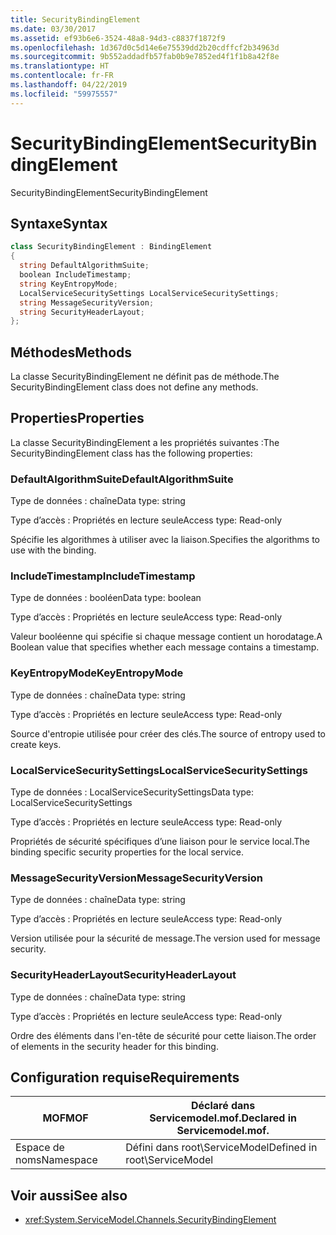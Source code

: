 ```yaml
---
title: SecurityBindingElement
ms.date: 03/30/2017
ms.assetid: ef93b6e6-3524-48a8-94d3-c8837f1872f9
ms.openlocfilehash: 1d367d0c5d14e6e75539dd2b20cdffcf2b34963d
ms.sourcegitcommit: 9b552addadfb57fab0b9e7852ed4f1f1b8a42f8e
ms.translationtype: HT
ms.contentlocale: fr-FR
ms.lasthandoff: 04/22/2019
ms.locfileid: "59975557"
---
```

# <a name="securitybindingelement"></a><span data-ttu-id="a5df1-102">SecurityBindingElement</span><span class="sxs-lookup"><span data-stu-id="a5df1-102">SecurityBindingElement</span></span>
<span data-ttu-id="a5df1-103">SecurityBindingElement</span><span class="sxs-lookup"><span data-stu-id="a5df1-103">SecurityBindingElement</span></span>  
  
## <a name="syntax"></a><span data-ttu-id="a5df1-104">Syntaxe</span><span class="sxs-lookup"><span data-stu-id="a5df1-104">Syntax</span></span>  
  
```csharp
class SecurityBindingElement : BindingElement  
{  
  string DefaultAlgorithmSuite;  
  boolean IncludeTimestamp;  
  string KeyEntropyMode;  
  LocalServiceSecuritySettings LocalServiceSecuritySettings;  
  string MessageSecurityVersion;  
  string SecurityHeaderLayout;  
};  
```  
  
## <a name="methods"></a><span data-ttu-id="a5df1-105">Méthodes</span><span class="sxs-lookup"><span data-stu-id="a5df1-105">Methods</span></span>  
 <span data-ttu-id="a5df1-106">La classe SecurityBindingElement ne définit pas de méthode.</span><span class="sxs-lookup"><span data-stu-id="a5df1-106">The SecurityBindingElement class does not define any methods.</span></span>  
  
## <a name="properties"></a><span data-ttu-id="a5df1-107">Properties</span><span class="sxs-lookup"><span data-stu-id="a5df1-107">Properties</span></span>  
 <span data-ttu-id="a5df1-108">La classe SecurityBindingElement a les propriétés suivantes :</span><span class="sxs-lookup"><span data-stu-id="a5df1-108">The SecurityBindingElement class has the following properties:</span></span>  
  
### <a name="defaultalgorithmsuite"></a><span data-ttu-id="a5df1-109">DefaultAlgorithmSuite</span><span class="sxs-lookup"><span data-stu-id="a5df1-109">DefaultAlgorithmSuite</span></span>  
 <span data-ttu-id="a5df1-110">Type de données : chaîne</span><span class="sxs-lookup"><span data-stu-id="a5df1-110">Data type: string</span></span>  
  
 <span data-ttu-id="a5df1-111">Type d’accès : Propriétés en lecture seule</span><span class="sxs-lookup"><span data-stu-id="a5df1-111">Access type: Read-only</span></span>  
  
 <span data-ttu-id="a5df1-112">Spécifie les algorithmes à utiliser avec la liaison.</span><span class="sxs-lookup"><span data-stu-id="a5df1-112">Specifies the algorithms to use with the binding.</span></span>  
  
### <a name="includetimestamp"></a><span data-ttu-id="a5df1-113">IncludeTimestamp</span><span class="sxs-lookup"><span data-stu-id="a5df1-113">IncludeTimestamp</span></span>  
 <span data-ttu-id="a5df1-114">Type de données : booléen</span><span class="sxs-lookup"><span data-stu-id="a5df1-114">Data type: boolean</span></span>  
  
 <span data-ttu-id="a5df1-115">Type d’accès : Propriétés en lecture seule</span><span class="sxs-lookup"><span data-stu-id="a5df1-115">Access type: Read-only</span></span>  
  
 <span data-ttu-id="a5df1-116">Valeur booléenne qui spécifie si chaque message contient un horodatage.</span><span class="sxs-lookup"><span data-stu-id="a5df1-116">A Boolean value that specifies whether each message contains a timestamp.</span></span>  
  
### <a name="keyentropymode"></a><span data-ttu-id="a5df1-117">KeyEntropyMode</span><span class="sxs-lookup"><span data-stu-id="a5df1-117">KeyEntropyMode</span></span>  
 <span data-ttu-id="a5df1-118">Type de données : chaîne</span><span class="sxs-lookup"><span data-stu-id="a5df1-118">Data type: string</span></span>  
  
 <span data-ttu-id="a5df1-119">Type d’accès : Propriétés en lecture seule</span><span class="sxs-lookup"><span data-stu-id="a5df1-119">Access type: Read-only</span></span>  
  
 <span data-ttu-id="a5df1-120">Source d'entropie utilisée pour créer des clés.</span><span class="sxs-lookup"><span data-stu-id="a5df1-120">The source of entropy used to create keys.</span></span>  
  
### <a name="localservicesecuritysettings"></a><span data-ttu-id="a5df1-121">LocalServiceSecuritySettings</span><span class="sxs-lookup"><span data-stu-id="a5df1-121">LocalServiceSecuritySettings</span></span>  
 <span data-ttu-id="a5df1-122">Type de données : LocalServiceSecuritySettings</span><span class="sxs-lookup"><span data-stu-id="a5df1-122">Data type: LocalServiceSecuritySettings</span></span>  
  
 <span data-ttu-id="a5df1-123">Type d’accès : Propriétés en lecture seule</span><span class="sxs-lookup"><span data-stu-id="a5df1-123">Access type: Read-only</span></span>  
  
 <span data-ttu-id="a5df1-124">Propriétés de sécurité spécifiques d’une liaison pour le service local.</span><span class="sxs-lookup"><span data-stu-id="a5df1-124">The binding specific security properties for the local service.</span></span>  
  
### <a name="messagesecurityversion"></a><span data-ttu-id="a5df1-125">MessageSecurityVersion</span><span class="sxs-lookup"><span data-stu-id="a5df1-125">MessageSecurityVersion</span></span>  
 <span data-ttu-id="a5df1-126">Type de données : chaîne</span><span class="sxs-lookup"><span data-stu-id="a5df1-126">Data type: string</span></span>  
  
 <span data-ttu-id="a5df1-127">Type d’accès : Propriétés en lecture seule</span><span class="sxs-lookup"><span data-stu-id="a5df1-127">Access type: Read-only</span></span>  
  
 <span data-ttu-id="a5df1-128">Version utilisée pour la sécurité de message.</span><span class="sxs-lookup"><span data-stu-id="a5df1-128">The version used for message security.</span></span>  
  
### <a name="securityheaderlayout"></a><span data-ttu-id="a5df1-129">SecurityHeaderLayout</span><span class="sxs-lookup"><span data-stu-id="a5df1-129">SecurityHeaderLayout</span></span>  
 <span data-ttu-id="a5df1-130">Type de données : chaîne</span><span class="sxs-lookup"><span data-stu-id="a5df1-130">Data type: string</span></span>  
  
 <span data-ttu-id="a5df1-131">Type d’accès : Propriétés en lecture seule</span><span class="sxs-lookup"><span data-stu-id="a5df1-131">Access type: Read-only</span></span>  
  
 <span data-ttu-id="a5df1-132">Ordre des éléments dans l'en-tête de sécurité pour cette liaison.</span><span class="sxs-lookup"><span data-stu-id="a5df1-132">The order of elements in the security header for this binding.</span></span>  
  
## <a name="requirements"></a><span data-ttu-id="a5df1-133">Configuration requise</span><span class="sxs-lookup"><span data-stu-id="a5df1-133">Requirements</span></span>  
  
|<span data-ttu-id="a5df1-134">MOF</span><span class="sxs-lookup"><span data-stu-id="a5df1-134">MOF</span></span>|<span data-ttu-id="a5df1-135">Déclaré dans Servicemodel.mof.</span><span class="sxs-lookup"><span data-stu-id="a5df1-135">Declared in Servicemodel.mof.</span></span>|  
|---------|-----------------------------------|  
|<span data-ttu-id="a5df1-136">Espace de noms</span><span class="sxs-lookup"><span data-stu-id="a5df1-136">Namespace</span></span>|<span data-ttu-id="a5df1-137">Défini dans root\ServiceModel</span><span class="sxs-lookup"><span data-stu-id="a5df1-137">Defined in root\ServiceModel</span></span>|  
  
## <a name="see-also"></a><span data-ttu-id="a5df1-138">Voir aussi</span><span class="sxs-lookup"><span data-stu-id="a5df1-138">See also</span></span>

- <xref:System.ServiceModel.Channels.SecurityBindingElement>
